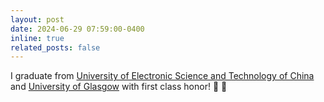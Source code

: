```yaml
---
layout: post
date: 2024-06-29 07:59:00-0400
inline: true
related_posts: false
---
```


I graduate from [University of Electronic Science and Technology of China](https://en.uestc.edu.cn/) and [University of Glasgow](https://www.gla.ac.uk/) with first class honor! :tada: :tada:
